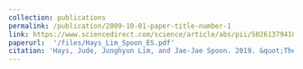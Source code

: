 ```yaml
---
collection: publications
permalink: /publication/2009-10-01-paper-title-number-1
link: https://www.sciencedirect.com/science/article/abs/pii/S0261379418303779
paperurl:  '/files/Hays_Lim_Spoon_ES.pdf'
citation: 'Hays, Jude, Junghyun Lim, and Jae-Jae Spoon. 2019. &quot;The Path from Trade to Right-wing Populism in Europe&quot; <i>Electoral Studies</i>. 60:102038.'
---
```








